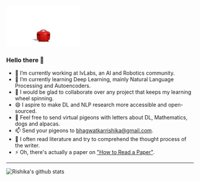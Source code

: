 ![GIF](https://github.com/rishika2110/rishika2110/blob/master/Baymax_gif/baymax1.webp)
### Hello there 👋

- 🔭 I’m currently working at IvLabs, an AI and Robotics community.
- 🌱 I’m currently learning Deep Learning, mainly Natural Language Processing and Autoencoders.
- 👯 I would be glad to collaborate over any project that keeps my learning wheel spinning.
- 😄 I aspire to make DL and NLP research more accessible and open-sourced.
- 💬 Feel free to send virtual pigeons with letters about DL, Mathematics, dogs and alpacas.
- 📫 Send your pigeons to bhagwatkarrishika@gmail.com.
- 🤔 I often read literature and try to comprehend the thought process of the writer.
- ⚡ Oh, there's actually a paper on ["How to Read a Paper"](http://blizzard.cs.uwaterloo.ca/keshav/home/Papers/data/07/paper-reading.pdf).

---

![Rishika's github stats](https://github-readme-stats.vercel.app/api?username=rishika2110&show_icons=true&theme=algolia)
